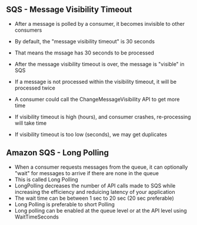 ## SQS - Message Visibility Timeout
- After a message is polled by a consumer, it becomes invisible to other consumers
- By default, the "message visibility timeout" is 30 seconds
- That means the mssage has 30 seconds to be processed
- After the message visibility timeout is over, the message is "visible" in SQS

- If a message is not processed within the visibility timeout, it will be processed twice
- A consumer could call the ChangeMessageVisibility API to get more time
- If visibility timeout is high (hours), and consumer crashes, re-processing will take time
- If visibility timeout is too low (seconds), we may get duplicates

## Amazon SQS - Long Polling

- When a consumer requests messages from the queue, it can optionally "wait" for messages to arrive if there are none in the queue
- This is called Long Polling
- LongPolling decreases the number of API calls made to SQS while increasing the efficiency and reduicing latency of your application
- The wait time can be between 1 sec to 20 sec (20 sec preferable)
- Long Polling is preferable to short Polling
- Long polling can be enabled at the queue level or at the API level using WaitTimeSeconds
